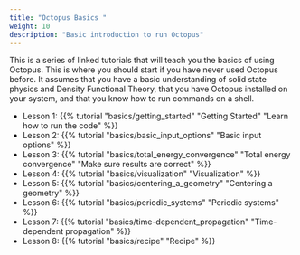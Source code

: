 ```yaml
---
title: "Octopus Basics "
weight: 10
description: "Basic introduction to run Octopus"
---
```


This is a series of linked tutorials that will teach you the basics of using Octopus. This is where you should start if you have never used Octopus before. It assumes that you have a basic understanding of solid state physics and Density Functional Theory, that you have Octopus installed on your system, and that you know how to run commands on a shell. 

* Lesson 1: {{% tutorial "basics/getting_started" "Getting Started" "Learn how to run the code" %}}
* Lesson 2: {{% tutorial "basics/basic_input_options" "Basic input options" %}}
* Lesson 3: {{% tutorial "basics/total_energy_convergence" "Total energy convergence" "Make sure results are correct" %}}
* Lesson 4: {{% tutorial "basics/visualization" "Visualization" %}}
* Lesson 5: {{% tutorial "basics/centering_a_geometry" "Centering a geometry" %}}
* Lesson 6: {{% tutorial "basics/periodic_systems" "Periodic systems" %}}
* Lesson 7: {{% tutorial "basics/time-dependent_propagation" "Time-dependent propagation" %}}
* Lesson 8: {{% tutorial "basics/recipe" "Recipe" %}}